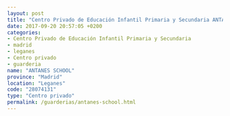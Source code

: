 ```yaml
---
layout: post
title: "Centro Privado de Educación Infantil Primaria y Secundaria ANTANES SCHOOL"
date: 2017-09-20 20:57:05 +0200
categories:
- Centro Privado de Educación Infantil Primaria y Secundaria
- madrid
- leganes
- Centro privado
- guarderia
name: "ANTANES SCHOOL"
province: "Madrid"
location: "Leganes"
code: "28074131"
type: "Centro privado"
permalink: /guarderias/antanes-school.html
---
```

